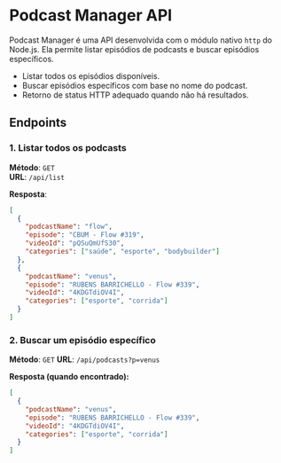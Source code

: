 # Podcast Manager API

Podcast Manager é uma API desenvolvida com o módulo nativo `http` do Node.js. Ela permite listar episódios de podcasts e buscar episódios específicos.

- Listar todos os episódios disponíveis.
- Buscar episódios específicos com base no nome do podcast.
- Retorno de status HTTP adequado quando não há resultados.

## Endpoints

### 1. Listar todos os podcasts

**Método**: `GET`  
**URL**: `/api/list`

**Resposta**:

```json
[
  {
    "podcastName": "flow",
    "episode": "CBUM - Flow #319",
    "videoId": "pQSuQmUfS30",
    "categories": ["saúde", "esporte", "bodybuilder"]
  },
  {
    "podcastName": "venus",
    "episode": "RUBENS BARRICHELLO - Flow #339",
    "videoId": "4KDGTdiOV4I",
    "categories": ["esporte", "corrida"]
  }
]
```

### 2. Buscar um episódio específico

**Método**: `GET`
**URL**: `/api/podcasts?p=venus`

**Resposta (quando encontrado):**

```json
[
  {
    "podcastName": "venus",
    "episode": "RUBENS BARRICHELLO - Flow #339",
    "videoId": "4KDGTdiOV4I",
    "categories": ["esporte", "corrida"]
  }
]
```
